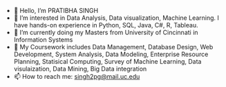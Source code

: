 - 👋 Hello, I’m PRATIBHA SINGH
- 👀 I’m interested in Data Analysis, Data visualization, Machine Learning. I have hands-on experience in Python, SQL, Java, C#, R, Tableau.
- 🌱 I’m currently doing my Masters from University of Cincinnati in Information Systems
- 💞️ My Coursework includes Data Management, Database Design, Web Development, System Analysis, Data Modeling, Enterprise Resource Planning, Statisical Computing, Survey of Machine Learning, Data visulaization, Data Mining, Big Data integration
- 📫 How to reach me: singh2pg@mail.uc.edu

<!---
PratibhaSingh16/PratibhaSingh16 is a ✨ special ✨ repository because its `README.md` (this file) appears on your GitHub profile.
You can click the Preview link to take a look at your changes.
--->

